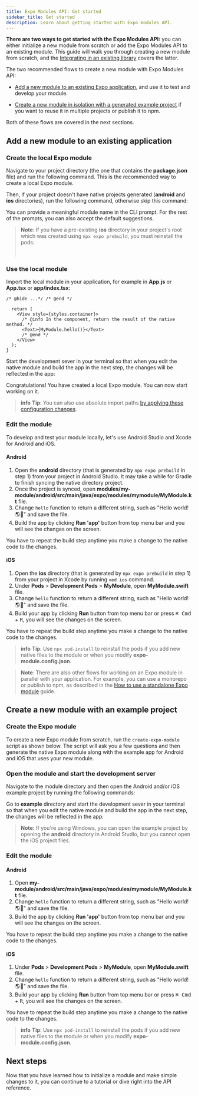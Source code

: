 ```yaml
---
title: Expo Modules API: Get started
sidebar_title: Get started
description: Learn about getting started with Expo modules API.
---
```


**There are two ways to get started with the Expo Modules API:** you can either initialize a new module from scratch or add the Expo Modules API to an existing module. This guide will walk you through creating a new module from scratch, and the [Integrating in an existing library](/modules/existing-library) covers the latter.

The two recommended flows to create a new module with Expo Modules API:

- [Add a new module to an existing Expo application](#adding-a-new-module-to-an-existing-application), and use it to test and develop your module.

- [Create a new module in isolation with a generated example project](#creating-a-new-module-with-an-example-project) if you want to reuse it in multiple projects or publish it to npm.

Both of these flows are covered in the next sections.

## Add a new module to an existing application

### Create the local Expo module

Navigate to your project directory (the one that contains the **package.json** file) and run the following command. This is the recommended way to create a local Expo module.

Then, if your project doesn't have native projects generated (**android** and **ios** directories), run the following command, otherwise skip this command:

You can provide a meaningful module name in the CLI prompt. For the rest of the prompts, you can also accept the default suggestions.

> **Note**: If you have a pre-existing **ios** directory in your project's root which was created using `npx expo prebuild`, you must reinstall the pods:
>
> <br />
> 

### Use the local module

Import the local module in your application, for example in **App.js** or **App.tsx** or **app/index.tsx**:

```tsx App.tsx
/* @hide ...*/ /* @end */

  return (
    <View style={styles.container}>
      /* @info In the component, return the result of the native method. */
      <Text>{MyModule.hello()}</Text>
      /* @end */
    </View>
  );
}
```

Start the development sever in your terminal so that when you edit the native module and build the app in the next step, the changes will be reflected in the app:

Congratulations! You have created a local Expo module. You can now start working on it.

> **info** **Tip**: You can also use absolute import paths [by applying these configuration changes](https://expo.fyi/absolute-path-expo-modules.md).

### Edit the module

To develop and test your module locally, let's use Android Studio and Xcode for Android and iOS.

#### Android

1. Open the **android** directory (that is generated by `npx expo prebuild` in step 1) from your project in Android Studio. It may take a while for Gradle to finish syncing the native directory project.
2. Once the project is synced, open **modules/my-module/android/src/main/java/expo/modules/mymodule/MyModule.kt** file.
3. Change `hello` function to return a different string, such as "Hello world! 🌎🤖" and save the file.
4. Build the app by clicking **Run 'app'** button from top menu bar and you will see the changes on the screen.

You have to repeat the build step anytime you make a change to the native code to the changes.

#### iOS

1. Open the **ios** directory (that is generated by `npx expo prebuild` in step 1) from your project in Xcode by running `xed ios` command.
2. Under **Pods** > **Development Pods** > **MyModule**, open **MyModule.swift** file.
3. Change `hello` function to return a different string, such as "Hello world! 🌎🍎" and save the file.
4. Build your app by clicking **Run** button from top menu bar or press <kbd>⌘ Cmd</kbd> + <kbd>R</kbd>, you will see the changes on the screen.

You have to repeat the build step anytime you make a change to the native code to the changes.

> **info** **Tip**: Use `npx pod-install` to reinstall the pods if you add new native files to the module or when you modify **expo-module.config.json**.

> **Note**: There are also other flows for working on an Expo module in parallel with your application. For example, you can use a monorepo or publish to npm, as described in the [How to use a standalone Expo module](/modules/use-standalone-expo-module-in-your-project) guide.

## Create a new module with an example project

### Create the Expo module

To create a new Expo module from scratch, run the `create-expo-module` script as shown below.
The script will ask you a few questions and then generate the native Expo module along with the example app for Android and iOS that uses your new module.

### Open the module and start the development server

Navigate to the module directory and then open the Android and/or iOS example project by running the following commands:

Go to **example** directory and start the development sever in your terminal so that when you edit the native module and build the app in the next step, the changes will be reflected in the app:

> **Note:** If you're using Windows, you can open the example project by opening the **android** directory in Android Studio, but you cannot open the iOS project files.

### Edit the module

#### Android

1. Open **my-module/android/src/main/java/expo/modules/mymodule/MyModule.kt** file.
2. Change `hello` function to return a different string, such as "Hello world! 🌎🤖" and save the file.
3. Build the app by clicking **Run 'app'** button from top menu bar and you will see the changes on the screen.

You have to repeat the build step anytime you make a change to the native code to the changes.

#### iOS

1. Under **Pods** > **Development Pods** > **MyModule**, open **MyModule.swift** file.
2. Change `hello` function to return a different string, such as "Hello world! 🌎🍎" and save the file.
3. Build your app by clicking **Run** button from top menu bar or press <kbd>⌘ Cmd</kbd> + <kbd>R</kbd>, you will see the changes on the screen.

You have to repeat the build step anytime you make a change to the native code to the changes.

> **info** **Tip**: Use `npx pod-install` to reinstall the pods if you add new native files to the module or when you modify **expo-module.config.json**.

## Next steps

Now that you have learned how to initialize a module and make simple changes to it, you can continue to a tutorial or dive right into the API reference.